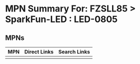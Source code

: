 



# MPN Summary For: FZSLL85 > SparkFun-LED : LED-0805

## MPNs
  

|MPN|Direct Links|Search Links|
| :--- | :--- | :--- |
||||
